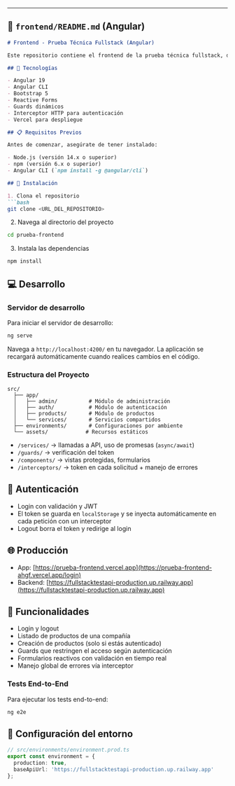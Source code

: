 
---

## 📁 `frontend/README.md` (Angular)

```md
# Frontend - Prueba Técnica Fullstack (Angular)

Este repositorio contiene el frontend de la prueba técnica fullstack, desarrollado con **Angular 19.2.8**. Este proyecto permite autenticarse, visualizar productos y gestionar datos consumiendo una API RESTful protegida con JWT.

## 🔧 Tecnologías

- Angular 19
- Angular CLI
- Bootstrap 5
- Reactive Forms
- Guards dinámicos
- Interceptor HTTP para autenticación
- Vercel para despliegue

## 📋 Requisitos Previos

Antes de comenzar, asegúrate de tener instalado:

- Node.js (versión 14.x o superior)
- npm (versión 6.x o superior)
- Angular CLI (`npm install -g @angular/cli`)

## 🚀 Instalación

1. Clona el repositorio
```bash
git clone <URL_DEL_REPOSITORIO>
```

2. Navega al directorio del proyecto
```bash
cd prueba-frontend
```

3. Instala las dependencias
```bash
npm install
```
## 💻 Desarrollo

### Servidor de desarrollo

Para iniciar el servidor de desarrollo:
```bash
ng serve
```
Navega a `http://localhost:4200/` en tu navegador. La aplicación se recargará automáticamente cuando realices cambios en el código.

### Estructura del Proyecto

```
src/
  ├── app/
  │   ├── admin/          # Módulo de administración
  │   ├── auth/           # Módulo de autenticación
  │   ├── products/       # Módulo de productos
  │   └── services/       # Servicios compartidos
  ├── environments/       # Configuraciones por ambiente
  └── assets/            # Recursos estáticos
```
- `/services/` → llamadas a API, uso de promesas (`async/await`)
- `/guards/` → verificación del token
- `/components/` → vistas protegidas, formularios
- `/interceptors/` → token en cada solicitud + manejo de errores

## 🔐 Autenticación

- Login con validación y JWT
- El token se guarda en `localStorage` y se inyecta automáticamente en cada petición con un interceptor
- Logout borra el token y redirige al login

## 🌐 Producción

- App: [https://prueba-frontend.vercel.app](https://prueba-frontend-ahgf.vercel.app/login)
- Backend: [https://fullstacktestapi-production.up.railway.app](https://fullstacktestapi-production.up.railway.app)

## 🧪 Funcionalidades

- Login y logout
- Listado de productos de una compañía
- Creación de productos (solo si estás autenticado)
- Guards que restringen el acceso según autenticación
- Formularios reactivos con validación en tiempo real
- Manejo global de errores vía interceptor

### Tests End-to-End

Para ejecutar los tests end-to-end:
```bash
ng e2e
```

## 📁 Configuración del entorno

```ts
// src/environments/environment.prod.ts
export const environment = {
  production: true,
  baseApiUrl: 'https://fullstacktestapi-production.up.railway.app'
};
